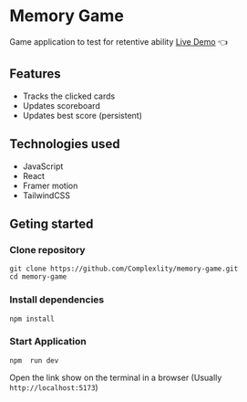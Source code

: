 # Memory Game

Game application to test for retentive ability
[Live Demo](https://complexlity-memory-game.netlify.app/) :point_left:

## Features

- Tracks the clicked cards
- Updates scoreboard
- Updates best score (persistent)

## Technologies used

- JavaScript
- React
- Framer motion
- TailwindCSS

## Geting started

### Clone repository

```
git clone https://github.com/Complexlity/memory-game.git
cd memory-game
```

### Install dependencies

```
npm install
```

### Start Application

```
npm  run dev
```

Open the link show on the terminal in a browser (Usually `http://localhost:5173`)
